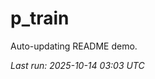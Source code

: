 # p_train

Auto-updating README demo.

<!--START_SECTION:status-->
_Last run: 2025-10-14 03:03 UTC_
<!--END_SECTION:status-->








































































































































































































































































































































































































































































































































































































































































































































































































































































































































































































































































































































































































